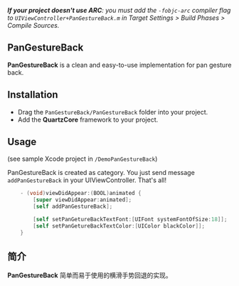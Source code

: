 _**If your project doesn't use ARC**: you must add the `-fobjc-arc` compiler flag to `UIViewController+PanGestureBack.m` in Target Settings > Build Phases > Compile Sources._

PanGestureBack 
--------------

**PanGestureBack** is a clean and easy-to-use implementation for pan gesture back. 

## Installation

* Drag the `PanGestureBack/PanGestureBack` folder into your project.
* Add the **QuartzCore** framework to your project.

## Usage

(see sample Xcode project in `/DemoPanGestureBack`)

PanGestureBack is created as category. You just send message `addPanGestureBack` in your UIViewController. That's all!

```objective-c
	- (void)viewDidAppear:(BOOL)animated {
  		[super viewDidAppear:animated];
  		[self addPanGestureBack];

  		[self setPanGetureBackTextFont:[UIFont systemFontOfSize:18]];
  		[self setPanGetureBackTextColor:[UIColor blackColor]];
	}
```

## 简介
**PanGestureBack** 简单而易于使用的横滑手势回退的实现。